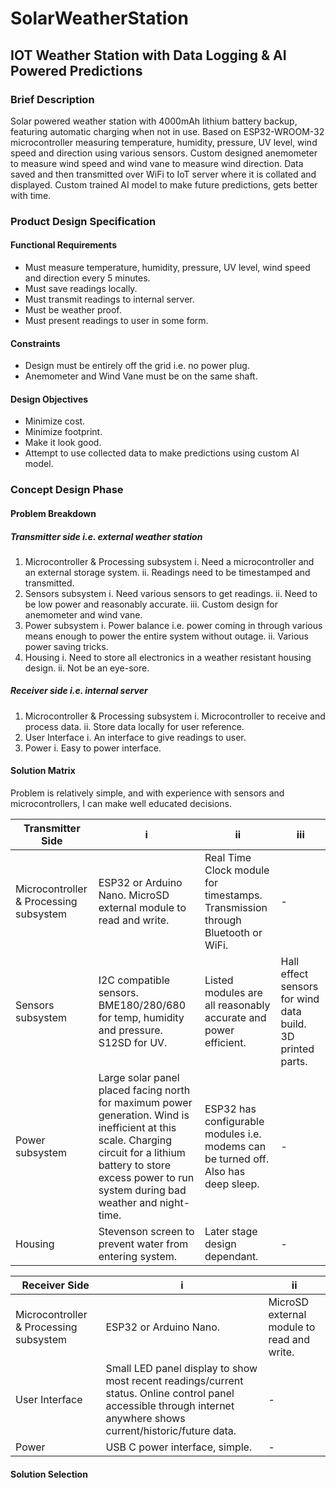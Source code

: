 # SolarWeatherStation
## IOT Weather Station with Data Logging & AI Powered Predictions
### Brief Description
Solar powered weather station with 4000mAh lithium battery backup, featuring automatic charging when not in use. Based on ESP32-WROOM-32 microcontroller measuring temperature, humidity, pressure, UV level, wind speed and direction using various sensors. Custom designed anemometer to measure wind speed and wind vane to measure wind direction. Data saved and then transmitted over WiFi to IoT server where it is collated and displayed. Custom trained AI model to make future predictions, gets better with time.
### Product Design Specification
#### Functional Requirements
- Must measure temperature, humidity, pressure, UV level, wind speed and direction every 5 minutes.
- Must save readings locally.
- Must transmit readings to internal server.
- Must be weather proof.
- Must present readings to user in some form.
#### Constraints
- Design must be entirely off the grid i.e. no power plug.
- Anemometer and Wind Vane must be on the same shaft.
#### Design Objectives
- Minimize cost.
- Minimize footprint.
- Make it look good.
- Attempt to use collected data to make predictions using custom AI model.

### Concept Design Phase
#### Problem Breakdown
##### Transmitter side i.e. external weather station
1. Microcontroller & Processing subsystem
   i.   Need a microcontroller and an external storage system. 
   ii.  Readings need to be timestamped and transmitted.
2. Sensors subsystem
   i.   Need various sensors to get readings. 
   ii.  Need to be low power and reasonably accurate. 
   iii. Custom design for anemometer and wind vane.
3. Power subsystem
   i.  Power balance i.e. power coming in through various means enough to power the entire system without outage. 
   ii.  Various power saving tricks.
4. Housing
   i.  Need to store all electronics in a weather resistant housing design.
   ii. Not be an eye-sore.

##### Receiver side i.e. internal server
1. Microcontroller & Processing subsystem
   i.  Microcontroller to receive and process data.
   ii. Store data locally for user reference.
2. User Interface
   i. An interface to give readings to user.
3. Power
   i. Easy to power interface.
#### Solution Matrix
Problem is relatively simple, and with experience with sensors and microcontrollers, I can make well educated decisions.

| Transmitter Side                       | i                                                                                                                                                                                                                    | ii                                                                                 | iii                                                        |
| -------------------------------------- | -------------------------------------------------------------------------------------------------------------------------------------------------------------------------------------------------------------------- | ---------------------------------------------------------------------------------- | ---------------------------------------------------------- |
| Microcontroller & Processing subsystem | ESP32 or Arduino Nano. MicroSD external module to read and write.                                                                                                                                                    | Real Time Clock module for timestamps. Transmission through Bluetooth or WiFi.     | -                                                          |
| Sensors subsystem                      | I2C compatible sensors. BME180/280/680 for temp, humidity and pressure. S12SD for UV.                                                                                                                                | Listed modules are all reasonably accurate and power efficient.                    | Hall effect sensors for wind data build. 3D printed parts. |
| Power subsystem                        | Large solar panel placed facing north for maximum power generation. Wind is inefficient at this scale. Charging circuit for a lithium battery to store excess power to run system during bad weather and night-time. | ESP32 has configurable modules i.e. modems can be turned off. Also has deep sleep. | -                                                          |
| Housing                                | Stevenson screen to prevent water from entering system.                                                                                                                                                              | Later stage design dependant.                                                      | -                                                          |

| Receiver Side                          | i                                                                                                                                                                  | ii                                         |
| -------------------------------------- | ------------------------------------------------------------------------------------------------------------------------------------------------------------------ | ------------------------------------------ |
| Microcontroller & Processing subsystem | ESP32 or Arduino Nano.                                                                                                                                             | MicroSD external module to read and write. |
| User Interface                         | Small LED panel display to show most recent readings/current status. Online control panel accessible through internet anywhere shows current/historic/future data. | -                                          |
| Power                                  | USB C power interface, simple.                                                                                                                                     | -                                          |

#### Solution Selection

